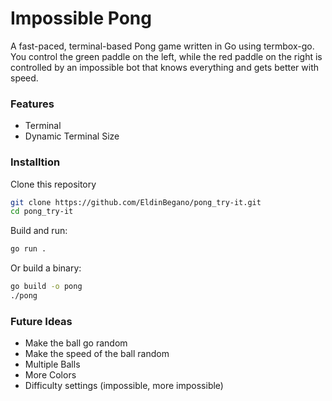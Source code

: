 # Impossible Pong

A fast-paced, terminal-based Pong game written in Go using termbox-go. You control the green paddle on the left, while the red paddle on the right is controlled by an impossible bot that knows everything and gets better with speed.

### Features

- Terminal
- Dynamic Terminal Size

### Installtion

Clone this repository
````bash
git clone https://github.com/EldinBegano/pong_try-it.git
cd pong_try-it
````

Build and run:
````bash
go run .
````

Or build a binary:
````bash
go build -o pong
./pong
````

### Future Ideas

- Make the ball go random
- Make the speed of the ball random
- Multiple Balls
- More Colors
- Difficulty settings (impossible, more impossible)